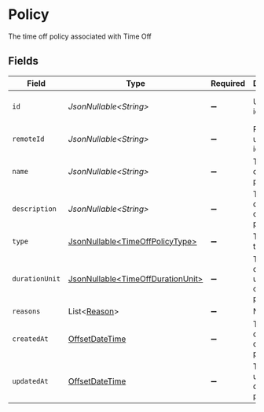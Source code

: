 # Policy

The time off policy associated with Time Off


## Fields

| Field                                                                                     | Type                                                                                      | Required                                                                                  | Description                                                                               | Example                                                                                   |
| ----------------------------------------------------------------------------------------- | ----------------------------------------------------------------------------------------- | ----------------------------------------------------------------------------------------- | ----------------------------------------------------------------------------------------- | ----------------------------------------------------------------------------------------- |
| `id`                                                                                      | *JsonNullable\<String>*                                                                   | :heavy_minus_sign:                                                                        | Unique identifier                                                                         | 8187e5da-dc77-475e-9949-af0f1fa4e4e3                                                      |
| `remoteId`                                                                                | *JsonNullable\<String>*                                                                   | :heavy_minus_sign:                                                                        | Provider's unique identifier                                                              | 8187e5da-dc77-475e-9949-af0f1fa4e4e3                                                      |
| `name`                                                                                    | *JsonNullable\<String>*                                                                   | :heavy_minus_sign:                                                                        | The name of this policy                                                                   | Holidays                                                                                  |
| `description`                                                                             | *JsonNullable\<String>*                                                                   | :heavy_minus_sign:                                                                        | The description of this policy                                                            | Usable for regional and national holidays of employees.                                   |
| `type`                                                                                    | [JsonNullable\<TimeOffPolicyType>](../../models/components/TimeOffPolicyType.md)          | :heavy_minus_sign:                                                                        | The type of this policy                                                                   |                                                                                           |
| `durationUnit`                                                                            | [JsonNullable\<TimeOffDurationUnit>](../../models/components/TimeOffDurationUnit.md)      | :heavy_minus_sign:                                                                        | The duration unit of the current policy                                                   |                                                                                           |
| `reasons`                                                                                 | List\<[Reason](../../models/components/Reason.md)>                                        | :heavy_minus_sign:                                                                        | N/A                                                                                       |                                                                                           |
| `createdAt`                                                                               | [OffsetDateTime](https://docs.oracle.com/javase/8/docs/api/java/time/OffsetDateTime.html) | :heavy_minus_sign:                                                                        | The created_at date of this policy                                                        | 2021-01-01T01:01:01.000Z                                                                  |
| `updatedAt`                                                                               | [OffsetDateTime](https://docs.oracle.com/javase/8/docs/api/java/time/OffsetDateTime.html) | :heavy_minus_sign:                                                                        | The updated_at date of this policy                                                        | 2021-01-01T01:01:01.000Z                                                                  |